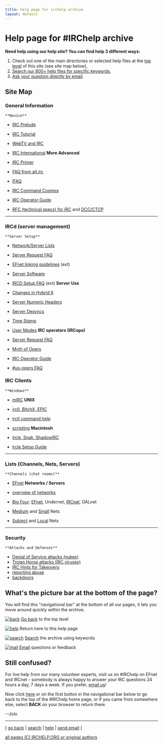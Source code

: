 ```yaml
---
title: help page for irchelp archive
layout: default
---
```

# Help page for #IRChelp archive

**Need help using our help site? You can find help 3 different ways:**

  1. Check out one of the main directories or selected help files at the [top level](/irchelp/) of this site (see site map below),
  2. [Search our 800+ help files for specific keywords](/irchelp/search_engine.cgi),
  3. [Ask your question directly by email](/irchelp/mail.cgi).

## Site Map

### General Information

    **Novice**

  * [IRC Prelude](/irchelp/new2irc.html)
  * [IRC Tutorial](/irchelp/irctutorial.html)
  * [WebTV and IRC](/irchelp/misc/webtv.html)
  * [IRC International](/irchelp/misc/foreign.html)     **More Advanced**

  * [IRC Primer](/irchelp/ircprimer.html)
  * [FAQ from alt.irc](/irchelp/faq.html)
  * [IFAQ](/irchelp/ifaq.html)
  * [IRC Command Cosmos](/irchelp/misc/ccosmos.html)
  * [IRC Operator Guide](/irchelp/ircd/ircopguide.html)
  * [RFC (technical specs) for IRC](/irchelp/rfc/) and [DCC/CTCP](/irchelp/rfc/ctcpspec.html)

* * *

### IRCd (server management)

    **Server Setup**

  * [Network/Server Lists](/irchelp/networks/)
  * [Server Request FAQ](/irchelp/ircd/server-request.html)
  * [EFnet linking guidelines](ftp://ftp.blackened.com/pub/irc/new-server-guidelines) (ext)
  * [Server Software](/irchelp/ircd/)
  * [IRCD Setup FAQ](http://www.alleged.com/faq/) (ext)      **Server Use**

  * [Changes in Hybrid 6](hybrid6.html)
  * [Server Numeric Headers](/irchelp/ircd/numerics.html)
  * [Server Desyncs](/irchelp/ircd/desync.html)
  * [Time Stamp](/irchelp/ircd/ircserv.html)
  * [User Modes](/irchelp/misc/umodes.html)     **IRC operators (IRCops)**

  * [Server Request FAQ](/irchelp/ircd/server-request.html)
  * [Myth of Opers](/irchelp/ircd/opermyth.html)
  * [IRC Operator Guide](/irchelp/ircd/ircopguide.html)
  * [#us-opers FAQ](/irchelp/ircd/usfaq.html)

### IRC Clients

    **Windows**

  * [mIRC](/irchelp/mirc/)     **UNIX**

  * [ircII, BitchX, EPIC](/irchelp/ircii/)
  * [ircII command help](/irchelp/ircii/commands/)
  * [scripting](/irchelp/script/)     **Macintosh**

  * [Ircle, Snak, ShadowIRC](/irchelp/mac/)
  * [Ircle Setup Guide](/irchelp/mac/ircle_setup.html)

* * *

### Lists (Channels, Nets, Servers)

    **Channels (chat rooms)**

  * [EFnet](/irchelp/chanlist/)     **Networks / Servers**

  * [overview of networks](/irchelp/networks/servers/)
  * [Big Four](/irchelp/networks/nets/big4.html):
[EFnet](/irchelp/networks/servers/efnet.html), Undernet,
[IRCnet](/irchelp/networks/servers/ircnet.html), DALnet

  * [Medium](/irchelp/networks/nets/medium.html) and [Small](/irchelp/networks/nets/small.html) Nets
  * [Subject](/irchelp/networks/nets/subject.html) and [Local](/irchelp/networks/nets/local.html) Nets

* * *

### Security

    **Attacks and Defenses**

  * [Denial of Service attacks (nukes)](/irchelp/nuke/)
  * [Trojan Horse attacks (IRC viruses)](/irchelp/security/trojan.html)
  * [IRC Hints for Takeovers](/irchelp/misc/hints.html)
  * [reporting abuse](/irchelp/misc/irclog.html)
  * [backdoors](/irchelp/security/irc-backdoor.txt)

## What's the picture bar at the bottom of the page?

You will find this "navigational bar" at the bottom of all our pages, it lets
you move around quickly within the archive.

[![back](/irchelp/Pix/ihback.gif)](/irchelp/) [Go back](/irchelp/) to the top
level

[![help](/irchelp/Pix/ihhelp.gif)](/irchelp/help.html) Return here to this
help page

[![search](/irchelp/Pix/ihsearch.gif)](/irchelp/search_engine.cgi)
[Search](/irchelp/search_engine.cgi) the archive using keywords

[![mail](/irchelp/Pix/ihmail.gif)](/irchelp/mail.cgi) [Email](mail.cgi)
questions or feedback

## Still confused?

For live help from our many volunteer experts, visit us on #IRChelp on EFnet
and IRCnet - somebody is always happy to answer your IRC questions 24 hours a
day, 7 days a week. If you prefer, [email us](/irchelp/mail.cgi)!

Now click [here](/irchelp/) or on the first button in the navigational bar
below to go back to the top of the #IRChelp home page, or if you came from
somewhere else, select **BACK** on your browser to return there.

--Jolo

* * *



[ [go back](/irchelp/) | [search](/irchelp/search_engine.cgi) |
[help](/irchelp/help.html) | [send email](/irchelp/mail.cgi) ]

[all pages (C) IRCHELP.ORG or original authors](/irchelp/credit.html)
